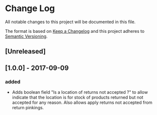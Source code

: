 # Change Log
All notable changes to this project will be documented in this file.

The format is based on [Keep a Changelog](http://keepachangelog.com/)
and this project adheres to [Semantic Versioning](http://semver.org/).

## [Unreleased]


## [1.0.0] - 2017-09-09
### added
- Adds boolean field "Is a location of returns not accepted ?" to allow indicate that the location is for stock of products returned but not accepted for any reason. Also allows apply returns not accepted from return pinkings.
